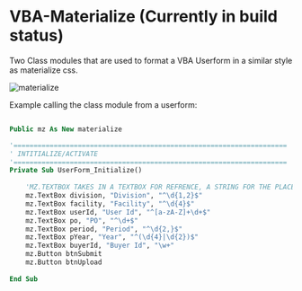 # VBA-Materialize (Currently in build status)
Two Class modules that are used to format a VBA Userform in a similar style as materialize css. 

![materialize](https://github.com/todar/VBA-Materialize/blob/master/materialize.PNG "Userform Image")




Example calling the class module from a userform:

```vb

Public mz As New materialize

'====================================================================
' INTITIALIZE/ACTIVATE
'====================================================================
Private Sub UserForm_Initialize()
    
    'MZ.TEXTBOX TAKES IN A TEXTBOX FOR REFRENCE, A STRING FOR THE PLACEHOLDER, AND A REGULAR EXPRESSION FOR VALIDATION
    mz.TextBox division, "Division", "^\d{1,2}$"
    mz.TextBox facility, "Facility", "^\d{4}$"
    mz.TextBox userId, "User Id", "^[a-zA-Z]+\d+$"
    mz.TextBox po, "PO", "^\d+$"
    mz.TextBox period, "Period", "^\d{2,}$"
    mz.TextBox pYear, "Year", "^(\d{4}|\d{2})$"
    mz.TextBox buyerId, "Buyer Id", "\w+"
    mz.Button btnSubmit
    mz.Button btnUpload
    
End Sub

```
